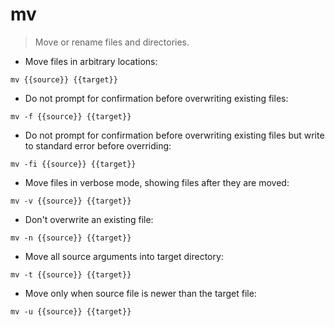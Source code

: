 # mv

> Move or rename files and directories.

- Move files in arbitrary locations:

`mv {{source}} {{target}}`

- Do not prompt for confirmation before overwriting existing files:

`mv -f {{source}} {{target}}`

- Do not prompt for confirmation before overwriting existing files but write to standard error before overriding:

`mv -fi {{source}} {{target}}`

- Move files in verbose mode, showing files after they are moved:

`mv -v {{source}} {{target}}`

- Don't overwrite an existing file:

`mv -n {{source}} {{target}}`

- Move all source arguments into target directory:

`mv -t {{source}} {{target}}`

- Move only when source file is newer than the target file:

`mv -u {{source}} {{target}}`

